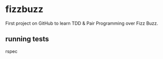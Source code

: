 # fizzbuzz

First project on GitHub to learn TDD & Pair Programming over Fizz Buzz.

## running tests
rspec